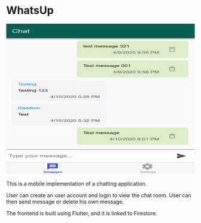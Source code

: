 # WhatsUp

![alt text](https://github.com/lohengliang/lohengliang.github.io/blob/master/static/img/whatsup.png?raw=true)

This is a mobile implementation of a chatting application.

User can create an user account and login to view the chat room. User can then send message or delete his own message.

The frontend is built using Flutter, and it is linked to Firestore.
